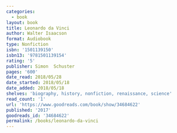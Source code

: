 ```yaml
---
categories:
  - book
layout: book
title: Leonardo da Vinci
author: Walter Isaacson
format: Audiobook
type: Nonfiction
isbn: '1501139150'
isbn13: '9781501139154'
rating: '5'
publisher: Simon  Schuster
pages: '600'
date_read: 2018/05/28
date_started: 2018/05/18
date_added: 2018/05/18
shelves: 'biography, history, nonfiction, renaissance, science'
read_count: '1'
url: 'https://www.goodreads.com/book/show/34684622'
published: '2017'
goodreads_id: '34684622'
permalink: /books/leonardo-da-vinci
---
```



